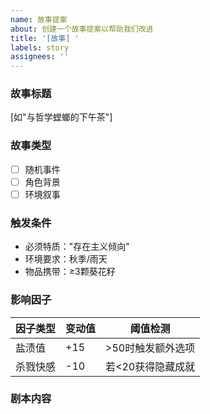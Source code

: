 ```yaml
---
name: 故事提案
about: 创建一个故事提案以帮助我们改进
title: '[故事] '
labels: story
assignees: ''
---
```

### 故事标题
[如"与哲学螳螂的下午茶"]

### 故事类型
- [ ] 随机事件  
- [ ] 角色背景  
- [ ] 环境叙事  

### 触发条件
- 必须特质："存在主义倾向"
- 环境要求：秋季/雨天
- 物品携带：≥3颗葵花籽

### 影响因子
| 因子类型 | 变动值 | 阈值检测 |  
|----------|--------|----------|  
| 盐渍值   | +15    | >50时触发额外选项 |  
| 杀戮快感 | -10    | 若<20获得隐藏成就 |  

### 剧本内容